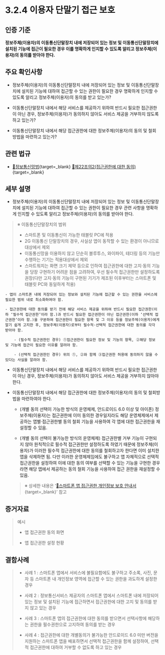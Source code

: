 # 3.2.4 이용자 단말기 접근 보호

## 인증 기준

**정보주체(이용자)의 이동통신단말장치 내에 저장되어 있는 정보 및 이동통신단말장치에 설치된 기능에 접근이 필요한 경우 이를 명확하게 인지할 수 있도록 알리고 정보주체(이용자)의 동의를 받아야 한다.**

## 주요 확인사항

- 정보주체(이용자)의 이동통신단말장치 내에 저장되어 있는 정보 및 이동통신단말장치에 설치된 기능에 대하여 접근할 수 있는 권한이 필요한 경우 명확하게 인지할 수 있도록 알리고 정보주체(이용자)의 동의를 받고 있는가?

- 이동통신단말장치 내에서 해당 서비스를 제공하기 위하여 반드시 필요한 접근권한이 아닌 경우, 정보주체(이용자)가 동의하지 않아도 서비스 제공을 거부하지 않도록 하고 있는가?

- 이동통신단말장치 내에서 해당 접근권한에 대한 정보주체(이용자)의 동의 및 철회 방법을 마련하고 있는가?

## 관련 법규

- [🔗정보통신망법][정보통신망법 제22조의2]{target=_blank} [🔗제22조의2(접근권한에 대한 동의)][정보통신망법 제22조의2 부분]{target=_blank}

## 세부 설명

- 정보주체(이용자)의 이동통신단말장치 내에 저장되어 있는 정보 및 이동통신단말장치에 설치된 기능에 대하여 접근할 수 있는 권한이 필요한 경우 관련 사항을 명확하게 인지할 수 있도록 알리고 정보주체(이용자)의 동의를 받아야 한다.
>
> ※ 이동통신단말장치의 범위
>
> - 스마트폰 및 이동통신이 가능한 태블릿 PC에 적용
> - 2G 이동통신 단말장치의 경우, 사실상 앱이 동작할 수 있는 환경이 아니므로 대상에서 제외
> - 이동통신망을 이용하지 않고 단순히 블루투스, 와이파이, 테더링 등의 기능만 수행하는 기기는 적용대상에서 제외
> - 스마트워치는 화면 크기 제약 등으로 인하여 접근권한에 대한 고지·동의 기능을 당장 구현하기 어려운 점을 고려하여, 우선 필수적 접근권한만 설정하도록 권장(다만 고지·동의 기능이 구현된 기기가 제조된 이후부터는 스마트폰 및 태블릿 PC와 동일하게 적용)

    - 앱이 스마트폰 내에 저장되어 있는 정보와 설치된 기능에 접근할 수 있는 권한을 서비스에 필요한 범위 내로 최소화하여야 함.

    - 접근권한에 대한 동의를 받기 전에 해당 서비스 제공을 위하여 반드시 필요한 접근권한(이하 ʻ필수적 접근권한ʼ이라 함.)과 반드시 필요한 접근권한이 아닌 접근권한(이하 ʻ선택적 접근권한ʼ이라 함.)을 구분하여 접근권한이 필요한 항목 및 그 이유 등을 정보주체(이용자)에게 알기 쉽게 고지한 후, 정보주체(이용자)로부터 필수적·선택적 접근권한에 대한 동의를 각각 받아야 함.

        - (필수적 접근권한인 경우) ①접근권한이 필요한 정보 및 기능의 항목, ②해당 정보 및 기능에 접근이 필요한 이유를 알려야 함.

        - (선택적 접근권한인 경우) 위의 ①, ②와 함께 ③접근권한 허용에 동의하지 않을 수 있다는 사실을 알려야 함.

- 이동통신단말장치 내에서 해당 서비스를 제공하기 위하여 반드시 필요한 접근권한이 아닌 경우, 정보주체(이용자)가 동의하지 않아도 서비스 제공을 거부하지 않아야 한다.

- 이동통신단말장치 내에서 해당 접근권한에 대한 정보주체(이용자)의 동의 및 철회방법을 마련하여야 한다.

    - (개별 동의 선택이 가능한 방식의 운영체제, 안드로이드 6.0 이상 및 아이폰) 정보주체(이용자)는 접근권한에 이미 동의한 경우일지라도 해당 운영체제에서 제공하는 앱별·접근권한별 동의 철회 기능을 사용하여 각 앱에 대한 접근권한을 재설정할 수 있음.

    - (개별 동의 선택이 불가능한 방식의 운영체제) 접근권한별 거부 기능이 구현되지 않아 원칙적으로 필수적 접근권한만 설정하도록 하였기 때문에 정보주체(이용자)가 이러한 필수적 접근권한에 대한 동의를 철회하고자 한다면 이미 설치한 앱을 삭제하면 됨. 다만 이러한 운영체제임에도 불구하고 앱 자체적으로 선택적 접근권한을 설정하여 이에 대한 동의 여부를 선택할 수 있는 기능을 구현한 경우라면 해당 앱에서 제공하는 동의 철회 기능을 사용하여 접근 권한을 재설정할 수 있음.
    >
    > ※ 상세한 내용은 ʻ[🔗스마트폰 앱 접근권한 개인정보 보호 안내서][스마트폰 앱 접근권한 개인정보 보호 안내서]{target=_blank}ʼ 참고

## 증거자료

> 예시
>
> - 앱 접근권한 동의 화면
>
> - 앱 접근권한 설정 현황

## 결함사례

> - 사례 1 : 스마트폰 앱에서 서비스에 불필요함에도 불구하고 주소록, 사진, 문자 등 스마트폰 내 개인정보 영역에 접근할 수 있는 권한을 과도하게 설정한 경우
>
> - 사례 2 : 정보통신서비스 제공자의 스마트폰 앱에서 스마트폰 내에 저장되어 있는 정보 및 설치된 기능에 접근하면서 접근권한에 대한 고지 및 동의를 받지 않고 있는 경우
>
> - 사례 3 : 스마트폰 앱의 접근권한에 대한 동의를 받으면서 선택사항에 해당하는 권한을 필수권한으로 고지하여 동의를 받는 경우
>
> - 사례 4 : 접근권한에 대한 개별동의가 불가능한 안드로이드 6.0 미만 버전을 지원하는 스마트폰 앱을 배포하면서 선택적 접근권한을 함께 설정하여, 선택적 접근권한에 대하여 거부할 수 없도록 하고 있는 경우

[정보통신망법 제22조의2]: https://www.law.go.kr/법령/정보통신망이용촉진및정보보호등에관한법률/(20211209,18201,20210608)/제22조의2 "정보통신망법 제22조의2"
[정보통신망법 제22조의2 부분]: https://www.law.go.kr/법령/정보통신망이용촉진및정보보호등에관한법률/제22조의2 "정보통신망법 제22조의2 부분"

[스마트폰 앱 접근권한 개인정보 보호 안내서]: https://kcc.go.kr/user.do?mode=view&page=A02030700&dc=&boardId=1099&cp=1&boardSeq=44582 "스마트폰 앱 접근권한 개인정보 보호 안내서"
